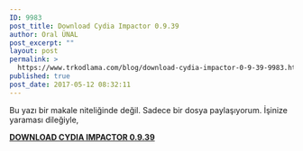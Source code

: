 ```yaml
---
ID: 9983
post_title: Download Cydia Impactor 0.9.39
author: Oral ÜNAL
post_excerpt: ""
layout: post
permalink: >
  https://www.trkodlama.com/blog/download-cydia-impactor-0-9-39-9983.html
published: true
post_date: 2017-05-12 08:32:11
---
```

Bu yazı bir makale niteliğinde değil. Sadece bir dosya paylaşıyorum. İşinize yaraması dileğiyle,
<p style="text-align: left;"><a href="http://goo.gl/QqNY4F"><strong>DOWNLOAD CYDIA IMPACTOR 0.9.39</strong></a></p>